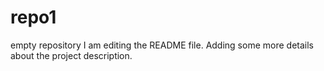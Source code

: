 # repo1
empty repository
I am editing the README file. Adding some more details about the project description.
